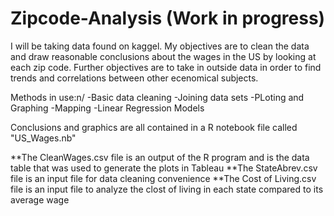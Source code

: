 # Zipcode-Analysis (Work in progress)
I will be taking data found on kaggel. My objectives are to clean the data and draw reasonable conclusions about the wages in the US by looking at each zip code. 
Further objectives are to take in outside data in order to find trends and correlations between other ecenomical subjects.

Methods in use:n/
-Basic data cleaning
-Joining data sets
-PLoting and Graphing
-Mapping
-Linear Regression Models

Conclusions and graphics are all contained in a R notebook file called "US_Wages.nb"




**The CleanWages.csv file is an output of the R program and is the data table that was used to generate the plots in Tableau
**The StateAbrev.csv file is an input file for data cleaning convenience
**The Cost of Living.csv file is an input file to analyze the clost of living in each state compared to its average wage
